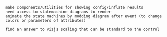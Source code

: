     make components/utilities for showing config/inflate results
    need access to statemachine diagrams to render
    animate the state machines by modding diagram after event (to change colors or parameters of attributes)
    
    find an answer to vizjs scaling that can be standard to the control
